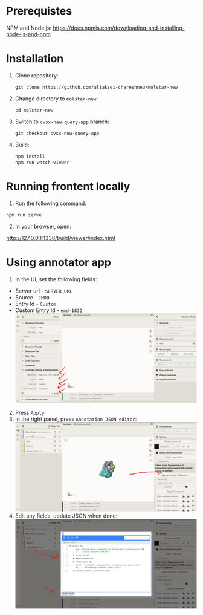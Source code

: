 # Prerequistes
NPM and Node.js:
    https://docs.npmjs.com/downloading-and-installing-node-js-and-npm

# Installation
1. Clone repository:

	```
    git clone https://github.com/aliaksei-chareshneu/molstar-new
    ```
2. Change directory to `molstar-new`:
    ```
    cd molstar-new
    ```
3. Switch to `cvsx-new-query-app` branch:
    ```
    git checkout cvsx-new-query-app
    ```
4. Build:
    ```
    npm install
    npm run watch-viewer
    ```

# Running frontent locally
1. Run the following command:
```
npm run serve
```
2. In your browser, open:

http://127.0.0.1:1338/build/viewer/index.html

# Using annotator app
1. In the UI, set the following fields:
 - Server url - `SERVER_URL`
 - Source - `EMDB`
 - Entry Id - `Custom`
 - Custom Entry Id - `emd-1832`
![Alt text](image-1.png)
2. Press `Apply`
3. In the right panel, press `Annotation JSON editor`:
![Alt text](image-2.png)
4. Edit any fields, update JSON when done:
![Alt text](image-3.png)

